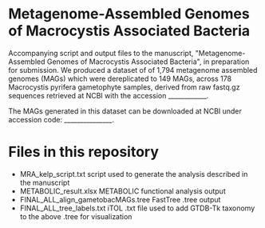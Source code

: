 # Metagenome-Assembled Genomes of Macrocystis Associated Bacteria
Accompanying script and output files to the manuscript,  "Metagenome-Assembled Genomes of Macrocystis Associated Bacteria", in preparation for submission. 
We produced a dataset of of 1,794 metagenome assembled genomes (MAGs) which were dereplicated to 149 MAGs, across 178 Macrocystis pyrifera gametophyte samples, derived from raw fastq.gz sequences retrieved at NCBI with the accession ____________. 

The MAGs generated in this dataset can be downloaded at NCBI under accession code: _______________.

# Files in this repository

- MRA_kelp_script.txt  script used to generate the analysis described in the manuscript
- METABOLIC_result.xlsx  METABOLIC functional analysis output
- FINAL_ALL_align_gametobacMAGs.tree  FastTree .tree output
- FINAL_ALL_tree_labels.txt  iTOL .txt file used to add GTDB-Tk taxonomy to the above .tree for visualization

